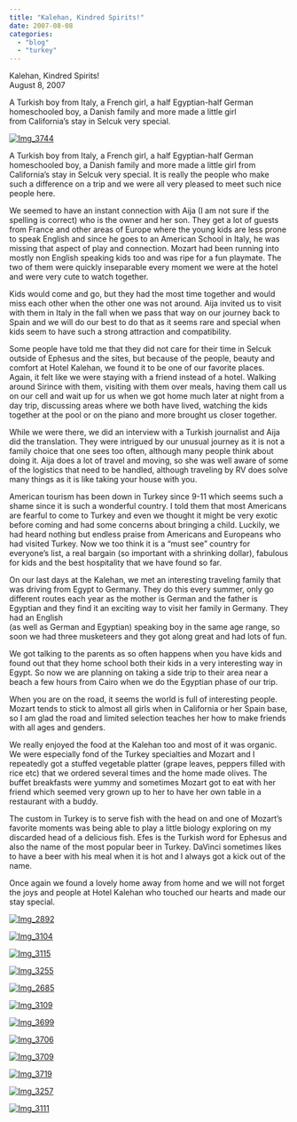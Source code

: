 ```yaml
---
title: "Kalehan, Kindred Spirits!"
date: 2007-08-08
categories: 
  - "blog"
  - "turkey"
---
```


Kalehan, Kindred Spirits!  
August 8, 2007

A Turkish boy from Italy, a French girl, a half Egyptian-half German  
homeschooled boy, a Danish family and more made a little girl  
from California’s stay in Selcuk very special.

<!--more-->

[![Img_3744](https://pub-ac94b3f306b24c0dba4238943c97f2e1.r2.dev/soultravelers3/images/2008/02/29/img_3744.png "Img_3744")](https://pub-ac94b3f306b24c0dba4238943c97f2e1.r2.dev/photos/uncategorized/2008/02/29/img_3744.png)

  

A Turkish boy from Italy, a French girl, a half Egyptian-half German homeschooled boy, a Danish family and more made a little girl from California’s stay in Selcuk very special. It is really the people who make such a difference on a trip and we were all very pleased to meet such nice people here.

We seemed to have an instant connection with Aija (I am not sure if the spelling is correct) who is the owner and her son. They get a lot of guests from France and other areas of Europe where the young kids are less prone to speak English and since he goes to an American School in Italy, he was missing that aspect of play and connection. Mozart had been running into mostly non English speaking kids too and was ripe for a fun playmate. The two of them were quickly inseparable every moment we were at the hotel and were very cute to watch together.

Kids would come and go, but they had the most time together and would miss each other when the other one was not around. Aija invited us to visit with them in Italy in the fall when we pass that way on our journey back to Spain and we will do our best to do that as it seems rare and special when kids seem to have such a strong attraction and compatibility.

Some people have told me that they did not care for their time in Selcuk outside of Ephesus and the sites, but because of the people, beauty and comfort at Hotel Kalehan, we found it to be one of our favorite places. Again, it felt like we were staying with a friend instead of a hotel. Walking around Sirince with them, visiting with them over meals, having them call us on our cell and wait up for us when we got home much later at night from a day trip, discussing areas where we both have lived, watching the kids together at the pool or on the piano and more brought us closer together.

While we were there, we did an interview with a Turkish journalist and Aija did the translation. They were intrigued by our unusual journey as it is not a family choice that one sees too often, although many people think about doing it. Aija does a lot of travel and moving, so she was well aware of some of the logistics that need to be handled, although traveling by RV does solve many things as it is like taking your house with you.

American tourism has been down in Turkey since 9-11 which seems such a shame since it is such a wonderful country. I told them that most Americans are fearful to come to Turkey and even we thought it might be very exotic before coming and had some concerns about bringing a child. Luckily, we had heard nothing but endless praise from Americans and Europeans who had visited Turkey. Now we too think it is a “must see” country for everyone’s list, a real bargain (so important with a shrinking dollar), fabulous for kids and the best hospitality that we have found so far.

On our last days at the Kalehan, we met an interesting traveling family that was driving from Egypt to Germany. They do this every summer, only go different routes each year as the mother is German and the father is Egyptian and they find it an exciting way to visit her family in Germany. They had an English  
(as well as German and Egyptian) speaking boy in the same age range, so soon we had three musketeers and they got along great and had lots of fun.

We got talking to the parents as so often happens when you have kids and found out that they home school both their kids in a very interesting way in Egypt. So now we are planning on taking a side trip to their area near a beach a few hours from Cairo when we do the Egyptian phase of our trip.

When you are on the road, it seems the world is full of interesting people. Mozart tends to stick to almost all girls when in California or her Spain base, so I am glad the road and limited selection teaches her how to make friends with all ages and genders.

We really enjoyed the food at the Kalehan too and most of it was organic. We were especially fond of the Turkey specialties and Mozart and I repeatedly got a stuffed vegetable platter (grape leaves, peppers filled with rice etc) that we ordered several times and the home made olives. The buffet breakfasts were yummy and sometimes Mozart got to eat with her friend which seemed very grown up to her to have her own table in a restaurant with a buddy.

The custom in Turkey is to serve fish with the head on and one of Mozart’s  favorite moments was being able to play a little biology exploring on my discarded head of a delicious fish. Efes is the Turkish word for Ephesus and also the name of the most popular beer in Turkey. DaVinci sometimes likes to have a beer with his meal when it is hot and I always got a kick out of the name.

Once again we found a lovely home away from home and we will not forget the joys and people at Hotel Kalehan who touched our hearts and made our stay special.

[![Img_2892](https://pub-ac94b3f306b24c0dba4238943c97f2e1.r2.dev/soultravelers3/images/2008/02/29/img_2892.png "Img_2892")](https://pub-ac94b3f306b24c0dba4238943c97f2e1.r2.dev/photos/uncategorized/2008/02/29/img_2892.png)

[![Img_3104](https://pub-ac94b3f306b24c0dba4238943c97f2e1.r2.dev/soultravelers3/images/2008/02/29/img_3104.png "Img_3104")](https://pub-ac94b3f306b24c0dba4238943c97f2e1.r2.dev/photos/uncategorized/2008/02/29/img_3104.png)

[![Img_3115](https://pub-ac94b3f306b24c0dba4238943c97f2e1.r2.dev/soultravelers3/images/2008/02/29/img_3115.png "Img_3115")](https://pub-ac94b3f306b24c0dba4238943c97f2e1.r2.dev/photos/uncategorized/2008/02/29/img_3115.png)

[![Img_3255](https://pub-ac94b3f306b24c0dba4238943c97f2e1.r2.dev/soultravelers3/images/2008/02/29/img_3255.png "Img_3255")](https://pub-ac94b3f306b24c0dba4238943c97f2e1.r2.dev/photos/uncategorized/2008/02/29/img_3255.png)

[![Img_2685](https://pub-ac94b3f306b24c0dba4238943c97f2e1.r2.dev/soultravelers3/images/2008/02/29/img_2685.png "Img_2685")](https://pub-ac94b3f306b24c0dba4238943c97f2e1.r2.dev/photos/uncategorized/2008/02/29/img_2685.png)

[![Img_3109](https://pub-ac94b3f306b24c0dba4238943c97f2e1.r2.dev/soultravelers3/images/2008/02/29/img_3109.png "Img_3109")](https://pub-ac94b3f306b24c0dba4238943c97f2e1.r2.dev/photos/uncategorized/2008/02/29/img_3109.png)

[![Img_3699](https://pub-ac94b3f306b24c0dba4238943c97f2e1.r2.dev/soultravelers3/images/2008/02/29/img_3699.png "Img_3699")](https://pub-ac94b3f306b24c0dba4238943c97f2e1.r2.dev/photos/uncategorized/2008/02/29/img_3699.png)

[![Img_3706](https://pub-ac94b3f306b24c0dba4238943c97f2e1.r2.dev/soultravelers3/images/2008/02/29/img_3706.png "Img_3706")](https://pub-ac94b3f306b24c0dba4238943c97f2e1.r2.dev/photos/uncategorized/2008/02/29/img_3706.png)

[![Img_3709](https://pub-ac94b3f306b24c0dba4238943c97f2e1.r2.dev/soultravelers3/images/2008/02/29/img_3709.png "Img_3709")](https://pub-ac94b3f306b24c0dba4238943c97f2e1.r2.dev/photos/uncategorized/2008/02/29/img_3709.png)

[![Img_3719](https://pub-ac94b3f306b24c0dba4238943c97f2e1.r2.dev/soultravelers3/images/2008/02/29/img_3719.png "Img_3719")](https://pub-ac94b3f306b24c0dba4238943c97f2e1.r2.dev/photos/uncategorized/2008/02/29/img_3719.png)

[![Img_3257](https://pub-ac94b3f306b24c0dba4238943c97f2e1.r2.dev/soultravelers3/images/2008/02/29/img_3257.png "Img_3257")](https://pub-ac94b3f306b24c0dba4238943c97f2e1.r2.dev/photos/uncategorized/2008/02/29/img_3257.png)

[![Img_3111](https://pub-ac94b3f306b24c0dba4238943c97f2e1.r2.dev/soultravelers3/images/2008/02/29/img_3111.png "Img_3111")](https://pub-ac94b3f306b24c0dba4238943c97f2e1.r2.dev/photos/uncategorized/2008/02/29/img_3111.png)
